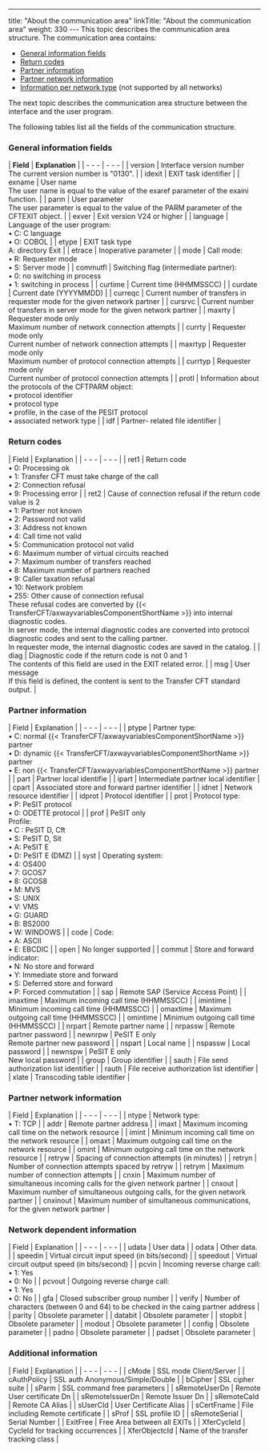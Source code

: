 ---
title: "About  the communication area"
linkTitle: "About the communication area"
weight: 330
--- This topic describes the communication area structure. The communication
area contains:

- [General
    information fields](#General_information_fields)
- [Return
    codes](#Return_codes___directory_exit)
- [Partner
    information](#Partner_information___directory_exit)
- [Partner
    network information](#Partner_network_information___directory_exit)
- [Information
    per network type](#Partner_network_information___directory_exit) (not supported by all networks)

The next topic describes the communication area structure between the
interface and the user program.

The following tables list all the fields of the communication structure.

<span id="General_information_fields"></span>

### General information fields

| ****Field**** | ****Explanation**** |
| - - - | - - - |
| version  | Interface version number<br/> The current version number is "0130". |
| idexit  | EXIT task identifier |
| exname | User name<br/> The user name is equal to the value of the exaref parameter of the exaini function. |
| parm | User parameter<br/> The user parameter is equal to the value of the PARM parameter of the CFTEXIT object. |
| exver | Exit version V24 or higher |
| language | Language of the user program:<br/> • C: C language<br/> • O: COBOL |
| etype | EXIT task type<br/> A: directory Exit |
| etrace | Inoperative parameter |
| mode | Call mode:<br/> • R: Requester mode<br/> • S: Server mode |
| commutfl | Switching flag (intermediate partner):<br/> • 0: no switching in process<br/> • 1: switching in process |
| curtime | Current time (HHMMSSCC) |
| curdate | Current date (YYYYMMDD) |
| curreqc | Current number of transfers in requester mode for the given network partner |
| cursrvc | Current number of transfers in server mode for the given network partner |
| maxrty | Requester mode only<br/> Maximum number of network connection attempts |
| currty | Requester mode only<br/> Current number of network connection attempts |
| maxrtyp  | Requester mode only<br/> Maximum number of protocol connection attempts |
| currtyp | Requester mode only<br/> Current number of protocol connection attempts |
| protl  | Information about the protocols of the CFTPARM object:<br/> • protocol identifier<br/> • protocol type<br/> • profile, in the case of the PESIT protocol<br/> • associated network type |
| idf  | Partner- related file identifier |

<span id="Return_codes___directory_exit"></span>

### Return codes

| Field | Explanation |
| - - - | - - - |
| ret1 | Return code<br/> • 0: Processing ok<br/> • 1: Transfer CFT must take charge of the call<br/> • 2: Connection refusal<br/> • 9: Processing error |
| ret2  | Cause of connection refusal if the return code value is 2<br/> • 1: Partner not known<br/> • 2: Password not valid<br/> • 3: Address not known<br/> • 4: Call time not valid<br/> • 5: Communication protocol not valid<br/> • 6: Maximum number of virtual circuits reached<br/> • 7: Maximum number of transfers reached<br/> • 8: Maximum number of partners reached<br/> • 9: Caller taxation refusal<br/> • 10: Network problem<br/> • 255: Other cause of connection refusal<br/> These refusal codes are converted by {{< TransferCFT/axwayvariablesComponentShortName  >}} into internal diagnostic codes.<br/> In server mode, the internal diagnostic codes are converted into protocol diagnostic codes and sent to the calling partner.<br/> In requester mode, the internal diagnostic codes are saved in the catalog. |
| diag | Diagnostic code if the return code is not 0 and 1<br/> The contents of this field are used in the EXIT related error. |
| msg  | User message<br/> If this field is defined, the content is sent to the Transfer CFT standard output. |

<span id="Partner_information___directory_exit"></span>

### Partner information

| Field | Explanation |
| - - - | - - - |
| ptype | Partner type:<br/> • C: normal {{< TransferCFT/axwayvariablesComponentShortName  >}} partner<br/> • D: dynamic {{< TransferCFT/axwayvariablesComponentShortName  >}} partner<br/> • E: non {{< TransferCFT/axwayvariablesComponentShortName  >}} partner |
| part | Partner local identifie |
| ipart | Intermediate partner local identifier |
| cpart | Associated store and forward partner identifier |
| idnet | Network resource identifier |
| idprot | Protocol identifier |
| prot | Protocol type:<br/> • P: PeSIT protocol<br/> • 0: ODETTE protocol |
| prof | PeSIT only<br/> Profile:<br/> • C : PeSIT D, Cft<br/> • S: PeSIT D, Sit<br/> • A: PeSIT E<br/> • D: PeSIT E (DMZ) |
| syst | Operating system:<br/> • 4: OS400<br/> • 7: GCOS7<br/> • 8: GCOS8<br/> • M: MVS<br/> • S: UNIX<br/> • V: VMS<br/> • G: GUARD<br/> • B: BS2000<br/> • W: WINDOWS |
| code  | Code:<br/> • A: ASCII<br/> • E: EBCDIC |
| open | No longer supported |
| commut | Store and forward indicator:<br/> • N: No store and forward<br/> • Y: Immediate store and forward<br/> • S: Deferred store and forward<br/> • P: Forced commutation |
| sap | Remote SAP (Service Access Point) |
| imaxtime | Maximum incoming call time (HHMMSSCC) |
| imintime | Minimum incoming call time (HHMMSSCC) |
| omaxtime | Maximum outgoing call time (HHMMSSCC) |
| omintime | Minimum outgoing call time (HHMMSSCC) |
| nrpart | Remote partner name |
| nrpassw | Remote partner password |
| newnrpw | PeSIT E only<br/> Remote partner new password |
| nspart | Local name |
| nspassw | Local password |
| newnspw | PeSIT E only<br/> New local password |
| group | Group identifier |
| sauth | File send authorization list identifier |
| rauth | File receive authorization list identifier |
| xlate | Transcoding table identifier |

<span id="Partner_network_information___directory_exit"></span>

### Partner network information

| Field | Explanation |
| - - - | - - - |
| ntype | Network type:<br/> • T: TCP |
| addr | Remote partner address |
| imaxt | Maximum incoming call time on the network resource |
| imint | Minimum incoming call time on the network resource |
| omaxt  | Maximum outgoing call time on the network resource |
| omint | Minimum outgoing call time on the network resource |
| retryw | Spacing of connection attempts (in minutes) |
| retryn | Number of connection attempts spaced by retryw |
| retrym | Maximum number of connection attempts |
| cnxin | Maximum number of simultaneous incoming calls for the given network partner |
| cnxout | Maximum number of simultaneous outgoing calls, for the given network partner |
| cnxinout | Maximum number of simultaneous communications, for the given network partner |

<span id="Network_dependent_information___directory_exit"></span>

### Network dependent information

| Field | Explanation |
| - - - | - - - |
| udata | User data |
| odata | Other data. |
| speedin | Virtual circuit input speed (in bits/second) |
| speedout | Virtual circuit output speed (in bits/second) |
| pcvin | Incoming reverse charge call:<br/> • 1: Yes<br/> • 0: No |
| pcvout | Outgoing reverse charge call:<br/> • 1: Yes<br/> • 0: No |
| gfa | Closed subscriber group number |
| verify | Number of characters (between 0 and 64) to be checked in the caing partner address |
| parity | Obsolete parameter |
| databit | Obsolete parameter |
| stopbit | Obsolete parameter |
| modout | Obsolete parameter |
| config | Obsolete parameter |
| padno | Obsolete parameter |
| padset | Obsolete parameter |

### Additional information

| Field | Explanation |
| - - - | - - - |
| cMode | SSL mode Client/Server |
| cAuthPolicy | SSL auth Anonymous/Simple/Double |
| bCipher | SSL cipher suite |
| sParm | SSL command free parameters |
| sRemoteUserDn | Remote User certificate Dn |
| sRemoteIssuerDn | Remote Issuer Dn |
| sRemoteCaId | Remote CA Alias |
| sUserCId | User Certificate Alias |
| sCertFname | File including Remote certificate |
| sProf | SSL profile ID |
| sRemoteSerial | Serial Number |
| ExitFree | Free Area between all EXITs |
| XferCycleId | CycleId for tracking occurrences |
| XferObjectcId | Name of the transfer tracking class |

